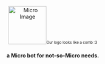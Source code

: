 <p align="center">
    <img width="100" src="https://media.discordapp.net/attachments/1137862477175070762/1138454673771200543/Micro_1.png?width=423&height=423" alt="Micro Image"><sub><sup>Our logo looks like a comb :3</sup></sub>
</p>
<h4 align="center">
a Micro bot for not-so-Micro needs.
</h4>
